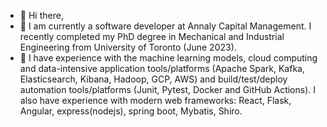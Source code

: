 - 👋 Hi there,
- 📙 I am currently a software developer at Annaly Capital Management. I recently completed my PhD degree in Mechanical and Industrial Engineering from University of Toronto (June 2023).
- 👀 I have experience with the machine learning models, cloud computing and data-intensive application tools/platforms (Apache Spark, Kafka, Elasticsearch, Kibana, Hadoop, GCP, AWS) and build/test/deploy automation tools/platforms (Junit, Pytest, Docker and GitHub Actions). I also have experience with modern web frameworks: React, Flask, Angular, express(nodejs), spring boot, Mybatis, Shiro. 


<!---
phoebe20200523/phoebe20200523 is a ✨ special ✨ repository because its `README.md` (this file) appears on your GitHub profile.
You can click the Preview link to take a look at your changes.
--->
